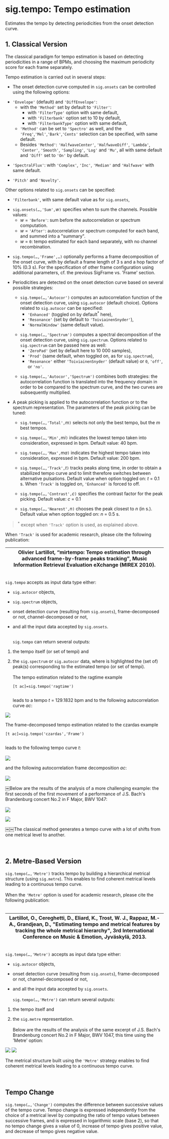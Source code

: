 # sig.tempo: Tempo estimation #

Estimates the tempo by detecting periodicities from the onset detection curve.

## 1. Classical Version ##
The classical paradigm for tempo estimation is based on detecting periodicities in a range of BPMs, and choosing the maximum periodicity score for each frame separately.

Tempo estimation is carried out in several steps:

  * The onset detection curve computed in `sig.onsets` can be controlled using the following options:<p>
<ul><li><code>'Envelope'</code> (default) and <code>'DiffEnvelope'</code>:<br>
<ul><li>with the <code>'Method'</code> set by default to <code>'Filter'</code>:<br>
<ul><li>with <code>'FilterType'</code> option with same default,<br>
</li><li>with <code>'Filterbank'</code> option set to 10 by default,<br>
</li><li>with <code>'FilterbankType'</code> option with same default,<br>
</li></ul></li><li><code>'Method'</code> can be set to <code>'Spectro'</code> as well, and the <code>'Freq'</code>,<code>'Mel'</code>,<code>'Bark'</code>,<code>'Cents'</code> selection can be specified, with same default.<br>
</li><li>Besides <code>'Method'</code>: <code>'HalfwaveCenter'</code>, <code>'HalfwaveDiff'</code>, <code>'Lambda'</code>, <code>'Center'</code>, <code>'Smooth'</code>, <code>'Sampling'</code>, <code>'Log'</code> and <code>'Mu'</code>, all with same default and <code>'Diff'</code> set to <code>'On'</code> by default.<p>
</li></ul></li><li><code>'SpectralFlux'</code>: with <code>'Complex'</code>, <code>'Inc'</code>, <code>'Median'</code> and <code>'Halfwave'</code> with same default.<p>
</li><li><code>'Pitch'</code> and <code>'Novelty'</code>.</li></ul></li></ul>

Other options related to <code>sig.onsets</code> can be specified:<br>
<ul><li><code>'Filterbank'</code>, with same default value as for <code>sig.onsets</code>,<p>
</li><li><code>sig.onsets(…,'Sum',</code><i>w</i><code>)</code> specifies when to sum the channels. Possible values:<br>
<ul><li><i>w</i> = <code>'Before'</code>: sum before the autocorrelation or spectrum computation.<br>
</li><li><i>w</i> = <code>'After'</code>: autocorrelation or spectrum computed for each band, and summed into a "summary".<br>
</li><li><i>w</i> = <code>0</code>: tempo estimated for each band separately, with no channel recombination.</li></ul></li></ul>

<ul><li><code>sig.tempo(…,'Frame',…)</code> optionally performs a frame decomposition of the onset curve, with by default a frame length of 3 s and a hop factor of 10% (0.3 s). For the specification of other frame configuration using additional parameters, cf. the previous SigFrame vs. 'Frame' section.<p>
</li><li>Periodicities are detected on the onset detection curve based on several possible strategies:<p>
<ul><li><code>sig.tempo(…,'Autocor')</code> computes an autocorrelation function of the onset detection curve, using <code>sig.autocor</code> (default choice). Options related to <code>sig.autocor</code> can be specified:<br>
<ul><li><code>'Enhanced'</code> (toggled on by default<sup>*</sup> here),<br>
</li><li><code>'Resonance'</code> (set by default to <code>'ToiviainenSnyder'</code>),<br>
</li><li><code>'NormalWindow'</code> (same default value).<p>
</li></ul></li><li><code>sig.tempo(…,'Spectrum')</code> computes a spectral decomposition of the onset detection curve, using <code>sig.spectrum</code>. Options related to <code>sig.spectrum</code> can be passed here as well:<br>
<ul><li><code>'ZeroPad'</code> (set by default here to 10 000 samples),<br>
</li><li><code>'Prod'</code> (same default, when toggled on, as for <code>sig.spectrum</code>),<br>
</li><li><code>'Resonance'</code> either <code>'ToiviainenSnyder'</code> (default value) or <code>0</code>, <code>'off'</code>, or <code>'no'</code>.<p>
</li></ul></li><li><code>sig.tempo(…,'Autocor','Spectrum')</code> combines both strategies: the autocorrelation function is translated into the frequency domain in order to be compared to the spectrum curve, and the two curves are subsequently multiplied.<p>
</li></ul></li><li>A peak picking is applied to the autocorrelation function or to the spectrum representation. The parameters of the peak picking can be tuned:<p>
<ul><li><code>sig.tempo(…,'Total',</code><i>m</i><code>)</code> selects not only the best tempo, but the <i>m</i> best tempos.<p>
</li><li><code>sig.tempo(…,'Min',</code><i>mi</i><code>)</code> indicates the lowest tempo taken into consideration, expressed in bpm. Default value: 40 bpm.<p>
</li><li><code>sig.tempo(…,'Max',</code><i>ma</i><code>)</code> indicates the highest tempo taken into consideration, expressed in bpm. Default value: 200 bpm.<p>
</li><li><code>sig.tempo(…,'Track',</code><i>t</i><code>)</code> tracks peaks along time, in order to obtain a stabilized tempo curve and to limit therefore switches between alternative pulsations. Default value when option toggled on: <i>t</i> = 0.1 s. When <code>'Track'</code> is toggled on, <code>'Enhanced'</code> is forced to off.<p>
</li><li><code>sig.tempo(…,'Contrast',</code><i>c</i><code>)</code> specifies the contrast factor for the peak picking. Default value: <i>c</i> = 0.1<p>
</li><li><code>sig.tempo(…,'Nearest',</code><i>n</i><code>)</code> chooses the peak closest to <i>n</i> (in s.). Default value when option toggled on: <i>n</i> = 0.5 s.<p></li></ul></li></ul>

<blockquote><sup>*</sup> except when <code>'Track'</code> option is used, as explained above.</blockquote>

When <code>'Track'</code> is used for academic research, please cite the following publication:<br>
<table><thead><th>Olivier Lartillot, “mirtempo: Tempo estimation through advanced frame-by-frame peaks tracking”, Music Information Retrieval Evaluation eXchange (MIREX 2010).</th></thead><tbody></tbody></table>



<br>
<code>sig.tempo</code> accepts as input data type either:<br>
<ul><li><code>sig.autocor</code> objects,<p>
</li><li><code>sig.spectrum</code> objects,<p>
</li><li>onset detection curve (resulting from <code>sig.onsets</code>), frame-decomposed or not, channel-decomposed or not,<p>
</li><li>and all the input data accepted by <code>sig.onsets</code>.<p>
<br>
<code>sig.tempo</code> can return several outputs:<br>
</li></ul><ol><li>the tempo itself (or set of tempi) and<p>
</li><li>the <code>sig.spectrum</code> or <code>sig.autocor</code> data, where is highlighted the (set of) peak(s) corresponding to the estimated tempo (or set of tempi).<br>
<br>
The tempo estimation related to the ragtime example<br>
<pre><code>[t ac]=sig.tempo('ragtime')<br>
</code></pre>
leads to a tempo <i>t</i> = 129.1832 bpm and to the following autocorrelation curve <i>ac</i>:</li></ol>

<img src='https://miningsuite.googlecode.com/svn/wiki/SigTempo_ex1.png' />

The frame-decomposed tempo estimation related to the czardas example<br>
<pre><code>[t ac]=sig.tempo('czardas','Frame')<br>
</code></pre>

leads to the following tempo curve <i>t</i>:<br>
<br>
<img src='https://miningsuite.googlecode.com/svn/wiki/SigTempo_ex2.png' />

and the following autocorrelation frame decomposition <i>ac</i>:<br>
<br>
<img src='https://miningsuite.googlecode.com/svn/wiki/SigTempo_ex3.png' />

￼Below are the results of the analysis of a more challenging example: the first seconds of the first movement of a performance of J.S. Bach's  Brandenburg concert No.2 in F Major, BWV 1047:<br>
<br>
<img src='https://miningsuite.googlecode.com/svn/wiki/SigTempo_ex4.png' />

<img src='https://miningsuite.googlecode.com/svn/wiki/SigTempo_ex5.png' />

￼￼The classical method generates a tempo curve with a lot of shifts from one metrical level to another.<br>
<br><br>

<h2>2. Metre-Based Version</h2>

<code>sig.tempo(…,'Metre')</code> tracks tempo by building a hierarchical metrical structure (using <code>sig.metre</code>). This enables to find coherent metrical levels leading to a continuous tempo curve.<br>
<br>
When the <code>'Metre'</code> option is used for academic research, please cite the following publication:<br>
<br>
<table><thead><th>Lartillot, O., Cereghetti, D., Eliard, K., Trost, W. J., Rappaz, M.-A., Grandjean, D., "Estimating tempo and metrical features by tracking the whole metrical hierarchy", 3rd International Conference on Music & Emotion, Jyväskylä, 2013.</th></thead><tbody></tbody></table>


<br>
<code>sig.tempo(…,'Metre')</code> accepts as input data type either:<br>
<ul><li><code>sig.autocor</code> objects,<p>
</li><li>onset detection curve (resulting from <code>sig.onsets</code>), frame-decomposed or not, channel-decomposed or not,<p>
</li><li>and all the input data accepted by <code>sig.onsets</code>.<br>
<br>
<code>sig.tempo(…,'Metre')</code> can return several outputs:<p>
</li></ul><ol><li>the tempo itself and<p>
</li><li>the <code>sig.metre</code> representation.<br>
<br>
Below are the results of the analysis of the same excerpt of J.S. Bach's  Brandenburg concert No.2 in F Major, BWV 1047, this time using the 'Metre' option:</li></ol>

<img src='https://miningsuite.googlecode.com/svn/wiki/SigTempo_ex6.png' />

<img src='https://miningsuite.googlecode.com/svn/wiki/SigTempo_ex7.png' />

The metrical structure built using the <code>'Metre'</code> strategy enables to find coherent metrical levels leading to a continuous tempo curve.<br>
<br><br>
<h2>Tempo Change</h2>
<code>sig.tempo(…,'Change')</code> computes the difference between successive values of the tempo curve. Tempo change is expressed independently from the choice of a metrical level by computing the ratio of tempo values between successive frames, and is expressed in logarithmic scale (base 2), so that no tempo change gives a value of 0, increase of tempo gives positive value, and decrease of tempo gives negative value.